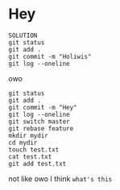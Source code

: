 # Hey

    SOLUTION
    git status
    git add .
    git commit -m "Holiwis"
    git log --oneline

owo

    git status
    git add .
    git commit -m "Hey"
    git log --oneline
    git switch master
    git rebase feature
    mkdir mydir
    cd mydir
    touch test.txt
    cat test.txt
    git add test.txt

not like owo I think
``what's this``